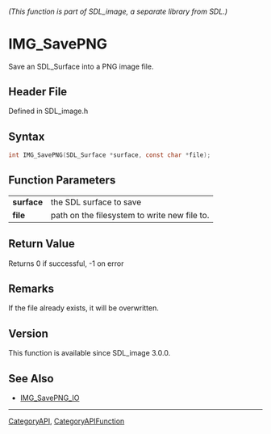 ###### (This function is part of SDL_image, a separate library from SDL.)
# IMG_SavePNG

Save an SDL_Surface into a PNG image file.

## Header File

Defined in SDL_image.h

## Syntax

```c
int IMG_SavePNG(SDL_Surface *surface, const char *file);

```

## Function Parameters

|                 |                                              |
| --------------- | -------------------------------------------- |
| **surface**     | the SDL surface to save                      |
| **file**        | path on the filesystem to write new file to. |

## Return Value

Returns 0 if successful, -1 on error

## Remarks

If the file already exists, it will be overwritten.

## Version

This function is available since SDL_image 3.0.0.

## See Also

- [IMG_SavePNG_IO](IMG_SavePNG_IO)

----
[CategoryAPI](CategoryAPI), [CategoryAPIFunction](CategoryAPIFunction)

